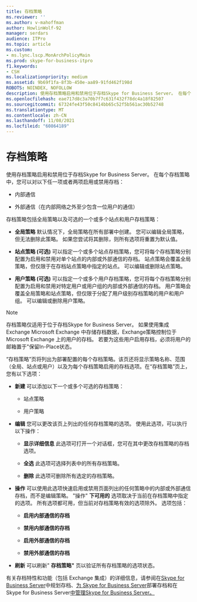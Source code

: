 ```yaml
---
title: 存档策略
ms.reviewer: ''
ms.author: v-mahoffman
author: HowlinWolf-92
manager: serdars
audience: ITPro
ms.topic: article
ms.custom:
- ms.lync.lscp.MonArchPolicyMain
ms.prod: skype-for-business-itpro
f1.keywords:
- CSH
ms.localizationpriority: medium
ms.assetid: 9b69f1fa-8f3b-450e-aa89-91fd462f198d
ROBOTS: NOINDEX, NOFOLLOW
description: 使用存档策略启用和禁用位于存档Skype for Business Server。 在每个存档策略中，您可以对以下任一项或者两项启用或禁用存档：
ms.openlocfilehash: eae717d8c3a70b7f7c631f432f78dc4a18f82507
ms.sourcegitcommit: 67324fe43f50c8414bb65c52f5b561ac30b52748
ms.translationtype: MT
ms.contentlocale: zh-CN
ms.lasthandoff: 11/08/2021
ms.locfileid: "60864189"
---
```

# <a name="archiving-policy"></a>存档策略
 
使用存档策略启用和禁用位于存档Skype for Business Server。 在每个存档策略中，您可以对以下任一项或者两项启用或禁用存档：
  
- 内部通信
    
- 外部通信（在内部网络之外至少包含一位用户的通信）
    
存档策略包括全局策略以及可选的一个或多个站点和用户存档策略：
  
- **全局策略** 默认情况下，全局策略在所有部署中创建。 您可以编辑全局策略，但无法删除此策略。 如果您尝试将其删除，则所有选项将重置为默认值。
    
- **站点策略 (可选)** 可以指定一个或多个站点存档策略，您可将每个存档策略分别配置为启用和禁用对单个站点的内部或外部通信的存档。 站点策略会覆盖全局策略，但仅限于在存档站点策略中指定的站点。 可以编辑或删除站点策略。
    
- **用户策略 (可选)** 可以指定一个或多个用户存档策略，您可将每个存档策略分别配置为启用和禁用对特定用户或用户组的内部或外部通信的存档。 用户策略会覆盖全局策略和站点策略，但仅限于分配了用户级别存档策略的用户和用户组。 可以编辑或删除用户策略。
    
> [!NOTE]
> 存档策略仅适用于位于存档Skype for Business Server。 如果使用集成Exchange Microsoft Exchange 中存储存档数据，Exchange策略控制位于 Microsoft Exchange 上的用户的存档。 若要为这些用户启用存档，必须将用户的邮箱置于"保留In-Place状态。 
  
“存档策略”页将列出为部署配置的每个存档策略。该页还将显示策略名称、范围（全局、站点或用户）以及为每个存档策略启用的存档选项。在“存档策略”页上，您有以下选项：
- **新建** 可以添加以下一个或多个可选的存档策略：
    
  - 站点策略
    
  - 用户策略
    
- **编辑** 您可以更改该页上列出的任何存档策略的选项。 使用此选项，可以执行以下操作：
    
  - **显示详细信息** 此选项可打开一个对话框，您可在其中更改存档策略的存档选项。
    
  - **全选** 此选项可选择列表中的所有存档策略。
    
  - **删除** 此选项可删除所有选定的存档策略。
    
- **操作** 可以使用此选项快速启用或禁用页面列出的任何策略中的内部或外部通信存档，而不是编辑策略。 "操作" **下可用的** 选项取决于当前在存档策略中指定的选项。 所有选项都可用，但当前对存档策略有效的选项除外。 选项包括：
    
  - **启用内部通信的存档**
    
  - **禁用内部通信的存档**
    
  - **启用外部通信的存档**
    
  - **禁用外部通信的存档**
    
- **刷新** 可以刷新" **存档策略"** 页以验证所有存档策略的选项状态。
    
有关存档特性和功能（包括 Exchange 集成）的详细信息，请参阅在[Skype for Business Server](../../../plan-your-deployment/archiving/archiving.md)中规划存档、[为 Skype for Business Server](../../../deploy/deploy-archiving/deploy-archiving.md)部署存档和在 Skype for Business Server[中管理Skype for Business Server。](../../../manage/archiving/archiving.md)

